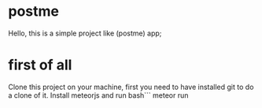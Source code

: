 # postme
Hello, this is a simple project like (postme) app;

# first of all
Clone this project on your machine, first you need to have installed git to do a clone of it.
Install meteorjs 
and run 
bash```
 meteor run
```
